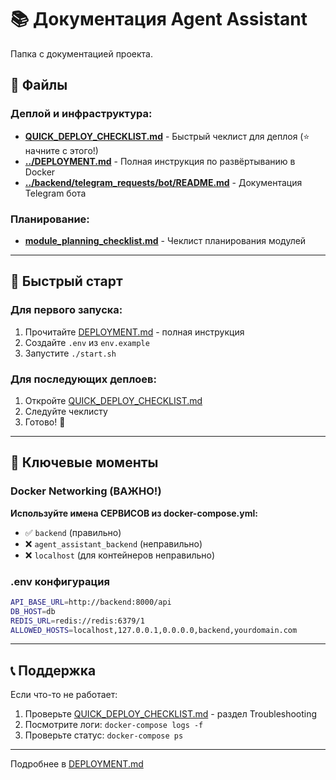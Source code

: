 # 📚 Документация Agent Assistant

Папка с документацией проекта.

## 📄 Файлы

### Деплой и инфраструктура:
- **[QUICK_DEPLOY_CHECKLIST.md](QUICK_DEPLOY_CHECKLIST.md)** - Быстрый чеклист для деплоя (⭐ начните с этого!)
- **[../DEPLOYMENT.md](../DEPLOYMENT.md)** - Полная инструкция по развёртыванию в Docker
- **[../backend/telegram_requests/bot/README.md](../backend/telegram_requests/bot/README.md)** - Документация Telegram бота

### Планирование:
- **[module_planning_checklist.md](module_planning_checklist.md)** - Чеклист планирования модулей

---

## 🚀 Быстрый старт

### Для первого запуска:
1. Прочитайте [DEPLOYMENT.md](../DEPLOYMENT.md) - полная инструкция
2. Создайте `.env` из `env.example`
3. Запустите `./start.sh`

### Для последующих деплоев:
1. Откройте [QUICK_DEPLOY_CHECKLIST.md](QUICK_DEPLOY_CHECKLIST.md)
2. Следуйте чеклисту
3. Готово! 🎉

---

## 🔑 Ключевые моменты

### Docker Networking (ВАЖНО!)
**Используйте имена СЕРВИСОВ из docker-compose.yml:**
- ✅ `backend` (правильно)
- ❌ `agent_assistant_backend` (неправильно)
- ❌ `localhost` (для контейнеров неправильно)

### .env конфигурация
```bash
API_BASE_URL=http://backend:8000/api
DB_HOST=db
REDIS_URL=redis://redis:6379/1
ALLOWED_HOSTS=localhost,127.0.0.1,0.0.0.0,backend,yourdomain.com
```

---

## 📞 Поддержка

Если что-то не работает:
1. Проверьте [QUICK_DEPLOY_CHECKLIST.md](QUICK_DEPLOY_CHECKLIST.md) - раздел Troubleshooting
2. Посмотрите логи: `docker-compose logs -f`
3. Проверьте статус: `docker-compose ps`

---

Подробнее в [DEPLOYMENT.md](../DEPLOYMENT.md)


